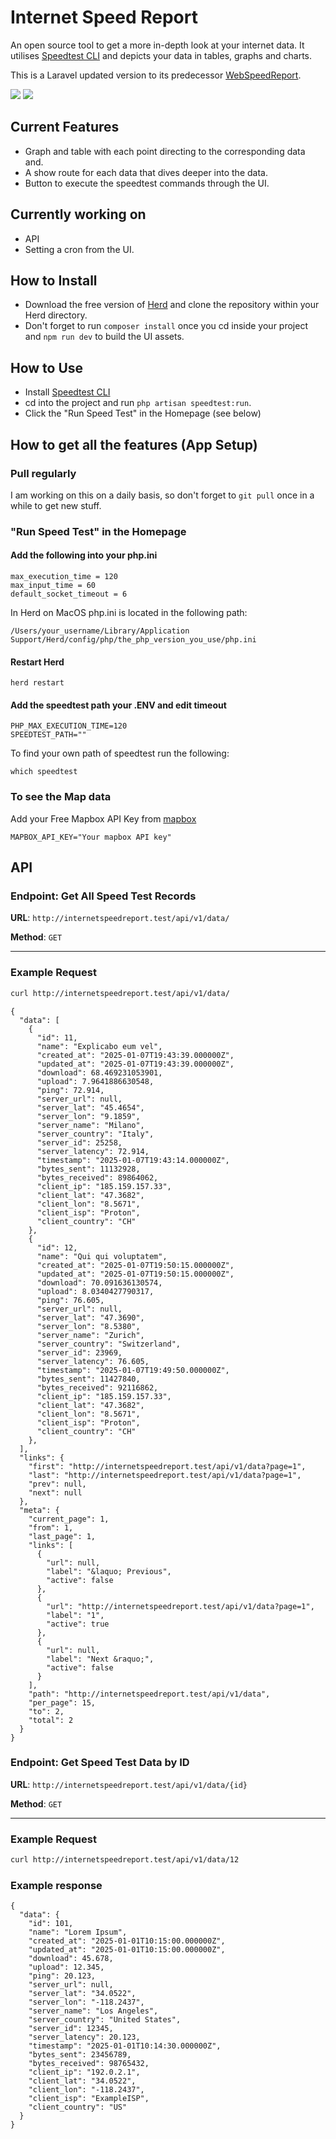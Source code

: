 # Internet Speed Report
An open source tool to get a more in-depth look at your internet data.
It utilises [Speedtest CLI](https://github.com/sivel/speedtest-cli) and depicts your data in tables, graphs and charts.

This is a Laravel updated version to its predecessor [WebSpeedReport](https://github.com/bak-george/WebSpeedReport).

<img src="public/demo-img/demo-home-page.png">
<img src="public/demo-img/demo-data-show.png">

## Current Features
- Graph and table with each point directing to the corresponding data and.
- A show route for each data that dives deeper into the data.
- Button to execute the speedtest commands through the UI.

## Currently working on
- API
- Setting a cron from the UI.

## How to Install
- Download the free version of [Herd](https://herd.laravel.com) and clone the repository within your Herd directory.
- Don't forget to run ```composer install``` once you cd inside your project and ```npm run dev``` to build the UI assets.

## How to Use
- Install [Speedtest CLI](https://github.com/sivel/speedtest-cli)
- cd into the project and run ```php artisan speedtest:run```.
- Click the "Run Speed Test" in the Homepage (see below)

## How to get all the features (App Setup)
### Pull regularly
I am working on this on a daily basis, so don't forget to ```git pull``` once in a while to get new stuff.

### "Run Speed Test" in the Homepage
#### Add the following into your php.ini
```
max_execution_time = 120
max_input_time = 60
default_socket_timeout = 6
```
In Herd on MacOS php.ini is located in the following path:
 ```
 /Users/your_username/Library/Application Support/Herd/config/php/the_php_version_you_use/php.ini
 ```
#### Restart Herd
```
herd restart
```
#### Add the speedtest path your .ENV and edit timeout
```
PHP_MAX_EXECUTION_TIME=120
SPEEDTEST_PATH=""
```
To find your own path of speedtest run the following:
```
which speedtest
```
### To see the Map data
Add your Free Mapbox API Key from [mapbox](https://www.mapbox.com/)
```
MAPBOX_API_KEY="Your mapbox API key"
```
## API
### Endpoint: Get All Speed Test Records

**URL**:
`http://internetspeedreport.test/api/v1/data/`

**Method**:
`GET`

---

### Example Request

```bash
curl http://internetspeedreport.test/api/v1/data/
```

```
{
  "data": [
    {
      "id": 11,
      "name": "Explicabo eum vel",
      "created_at": "2025-01-07T19:43:39.000000Z",
      "updated_at": "2025-01-07T19:43:39.000000Z",
      "download": 68.469231053901,
      "upload": 7.9641886630548,
      "ping": 72.914,
      "server_url": null,
      "server_lat": "45.4654",
      "server_lon": "9.1859",
      "server_name": "Milano",
      "server_country": "Italy",
      "server_id": 25258,
      "server_latency": 72.914,
      "timestamp": "2025-01-07T19:43:14.000000Z",
      "bytes_sent": 11132928,
      "bytes_received": 89864062,
      "client_ip": "185.159.157.33",
      "client_lat": "47.3682",
      "client_lon": "8.5671",
      "client_isp": "Proton",
      "client_country": "CH"
    },
    {
      "id": 12,
      "name": "Qui qui voluptatem",
      "created_at": "2025-01-07T19:50:15.000000Z",
      "updated_at": "2025-01-07T19:50:15.000000Z",
      "download": 70.091636130574,
      "upload": 8.0340427790317,
      "ping": 76.605,
      "server_url": null,
      "server_lat": "47.3690",
      "server_lon": "8.5380",
      "server_name": "Zurich",
      "server_country": "Switzerland",
      "server_id": 23969,
      "server_latency": 76.605,
      "timestamp": "2025-01-07T19:49:50.000000Z",
      "bytes_sent": 11427840,
      "bytes_received": 92116862,
      "client_ip": "185.159.157.33",
      "client_lat": "47.3682",
      "client_lon": "8.5671",
      "client_isp": "Proton",
      "client_country": "CH"
    },
  ],
  "links": {
    "first": "http://internetspeedreport.test/api/v1/data?page=1",
    "last": "http://internetspeedreport.test/api/v1/data?page=1",
    "prev": null,
    "next": null
  },
  "meta": {
    "current_page": 1,
    "from": 1,
    "last_page": 1,
    "links": [
      {
        "url": null,
        "label": "&laquo; Previous",
        "active": false
      },
      {
        "url": "http://internetspeedreport.test/api/v1/data?page=1",
        "label": "1",
        "active": true
      },
      {
        "url": null,
        "label": "Next &raquo;",
        "active": false
      }
    ],
    "path": "http://internetspeedreport.test/api/v1/data",
    "per_page": 15,
    "to": 2,
    "total": 2
  }
}
```

### Endpoint: Get Speed Test Data by ID
**URL**:
`http://internetspeedreport.test/api/v1/data/{id}`

**Method**:
`GET`

---

### Example Request

```bash
curl http://internetspeedreport.test/api/v1/data/12
```

### Example response

```
{
  "data": {
    "id": 101,
    "name": "Lorem Ipsum",
    "created_at": "2025-01-01T10:15:00.000000Z",
    "updated_at": "2025-01-01T10:15:00.000000Z",
    "download": 45.678,
    "upload": 12.345,
    "ping": 20.123,
    "server_url": null,
    "server_lat": "34.0522",
    "server_lon": "-118.2437",
    "server_name": "Los Angeles",
    "server_country": "United States",
    "server_id": 12345,
    "server_latency": 20.123,
    "timestamp": "2025-01-01T10:14:30.000000Z",
    "bytes_sent": 23456789,
    "bytes_received": 98765432,
    "client_ip": "192.0.2.1",
    "client_lat": "34.0522",
    "client_lon": "-118.2437",
    "client_isp": "ExampleISP",
    "client_country": "US"
  }
}
```
